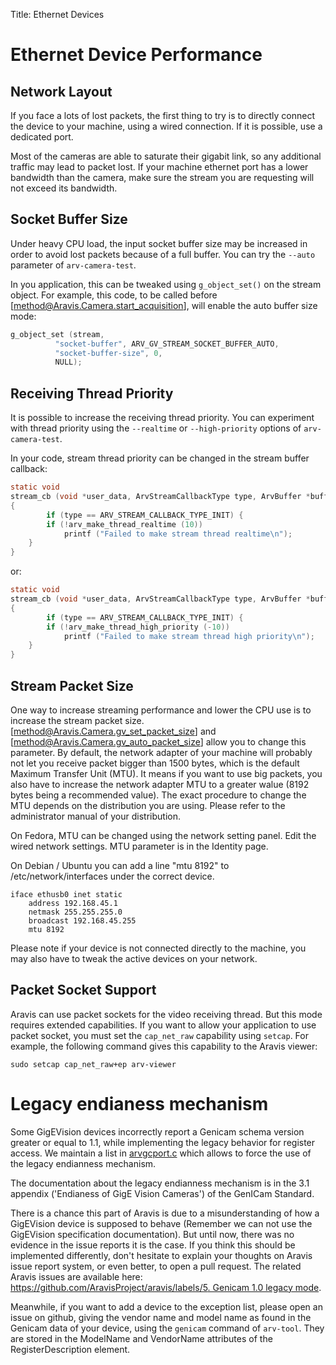 Title: Ethernet Devices

# Ethernet Device Performance

## Network Layout

If you face a lots of lost packets, the first thing to try is to directly connect
the device to your machine, using a wired connection. If it is possible, use a
dedicated port.

Most of the cameras are able to saturate their gigabit link, so any additional
traffic may lead to packet lost. If your machine ethernet port has a lower
bandwidth than the camera, make sure the stream you are requesting will not
exceed its bandwidth.

## Socket Buffer Size

Under heavy CPU load, the input socket buffer size may be increased in order to avoid
lost packets because of a full buffer. You can try the `--auto` parameter of
`arv-camera-test`.

In you application, this can be tweaked using `g_object_set()` on the stream
object. For example, this code, to be called before
[method@Aravis.Camera.start_acquisition], will enable the auto buffer size mode:

```c
g_object_set (stream,
	      "socket-buffer", ARV_GV_STREAM_SOCKET_BUFFER_AUTO,
	      "socket-buffer-size", 0,
	      NULL);
```

## Receiving Thread Priority

It is possible to increase the receiving thread priority. You can experiment
with thread priority using the `--realtime` or `--high-priority` options of
`arv-camera-test`.

In your code, stream thread priority can be changed in the stream buffer
callback:

```c
static void
stream_cb (void *user_data, ArvStreamCallbackType type, ArvBuffer *buffer)
{
        if (type == ARV_STREAM_CALLBACK_TYPE_INIT) {
		if (!arv_make_thread_realtime (10))
			printf ("Failed to make stream thread realtime\n");
	}
}
```
or:

```c
static void
stream_cb (void *user_data, ArvStreamCallbackType type, ArvBuffer *buffer)
{
        if (type == ARV_STREAM_CALLBACK_TYPE_INIT) {
		if (!arv_make_thread_high_priority (-10))
			printf ("Failed to make stream thread high priority\n");
	}
}
```

## Stream Packet Size

One way to increase streaming performance and lower the CPU use is to increase
the stream packet size. [method@Aravis.Camera.gv_set_packet_size] and
[method@Aravis.Camera.gv_auto_packet_size] allow you to change this parameter.
By default, the network adapter of your machine will probably not let you
receive packet bigger than 1500 bytes, which is the default Maximum Transfer
Unit (MTU). It means if you want to use big packets, you also have to increase
the network adapter MTU to a greater walue (8192 bytes being a recommended
value). The exact procedure to change the MTU depends on the distribution you
are using. Please refer to the administrator manual of your distribution.

On Fedora, MTU can be changed using the network setting panel. Edit the wired
network settings. MTU parameter is in the Identity page.

On Debian / Ubuntu you can add a line "mtu 8192" to /etc/network/interfaces
under the correct device.

```
iface ethusb0 inet static
	address 192.168.45.1
	netmask 255.255.255.0
	broadcast 192.168.45.255
	mtu 8192
```

Please note if your device is not connected directly to the machine, you may
also have to tweak the active devices on your network.

## Packet Socket Support

Aravis can use packet sockets for the video receiving thread. But this mode
requires extended capabilities. If you want to allow your application to use
packet socket, you must set the `cap_net_raw` capability using `setcap`. For
example, the following command gives this capability to the Aravis viewer:

```
sudo setcap cap_net_raw+ep arv-viewer
```

# Legacy endianess mechanism

Some GigEVision devices incorrectly report a Genicam schema version greater or
equal to 1.1, while implementing the legacy behavior for register access. We
maintain a list in
[arvgcport.c](https://github.com/AravisProject/aravis/blob/6f1d65608dcecef2326ae2b3a542f5f59771ea32/src/arvgcport.c#L44)
which allows to force the use of the legacy endianness mechanism.

The documentation about the legacy endianness mechanism is in the 3.1 appendix
('Endianess of GigE Vision Cameras') of the GenICam Standard.

There is a chance this part of Aravis is due to a misunderstanding of how a
GigEVision device is supposed to behave (Remember we can not use the GigEVision
specification documentation).  But until now, there was no evidence in the issue
reports it is the case. If you think this should be implemented differently,
don't hesitate to explain your thoughts on Aravis issue report system, or even
better, to open a pull request. The related Aravis issues are available here:
[https://github.com/AravisProject/aravis/labels/5. Genicam 1.0 legacy
mode](https://github.com/AravisProject/aravis/labels/5.%20Genicam%201.0%20legacy%20mode).

Meanwhile, if you want to add a device to the exception list, please open an
issue on github, giving the vendor name and model name as found in the Genicam
data of your device, using the `genicam` command of `arv-tool`. They are stored
in the ModelName and VendorName attributes of the RegisterDescription element.
